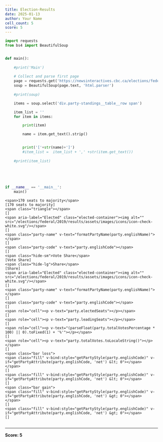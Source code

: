 ```yaml
---
title: Election-Results
date: 2025-01-13
author: Your Name
cell_count: 5
score: 5
---
```


```python
import requests
from bs4 import BeautifulSoup
```


```python

def main():
    
    #print('Main')
    
    # Collect and parse first page
    page = requests.get('https://newsinteractives.cbc.ca/elections/federal/2019/results/')
    soup = BeautifulSoup(page.text, 'html.parser')    
    
    #print(soup)    

    items = soup.select('div.party-standings__table__row span')

    item_list = ''
    for item in items:

        print(item)

        name = item.get_text().strip()

        
        print('['+str(name)+']')
        #item_list =  item_list + ',' +str(item.get_text())
    
    #print(item_list)
        

```


```python

        

```


```python
if __name__ == '__main__':
    main()


```

    <span>170 seats to majority</span>
    [170 seats to majority]
    <span class="triangle"></span>
    []
    <span aria-label="Elected" class="elected-container"><img alt="" src="/elections/federal/2019/results/assets/images/icons/icon-check-white.svg"/></span>
    []
    <span class="party-name" v-text="formatPartyName(party.englishName)"></span>
    []
    <span class="party-code" v-text="party.englishCode"></span>
    []
    <span class="hide-sm">Vote Share</span>
    [Vote Share]
    <span class="hide-lg">Share</span>
    [Share]
    <span aria-label="Elected" class="elected-container"><img alt="" src="/elections/federal/2019/results/assets/images/icons/icon-check-white.svg"/></span>
    []
    <span class="party-name" v-text="formatPartyName(party.englishName)"></span>
    []
    <span class="party-code" v-text="party.englishCode"></span>
    []
    <span role="cell"><p v-text="party.electedSeats"></p></span>
    []
    <span role="cell"><p v-text="party.leadingSeats"></p></span>
    []
    <span role="cell"><p v-text="(parseFloat(party.totalVotesPercentage * 100) || 0).toFixed(1) + '%'"></p></span>
    []
    <span role="cell"><p v-text="party.totalVotes.toLocaleString()"></p></span>
    []
    <span class="bar loss">
    <span class="fill" v-bind:style="getPartyStyle(party.englishCode)" v-if="getPartyAttribute(party.englishCode, 'net') &lt; 0"></span>
    </span>
    []
    <span class="fill" v-bind:style="getPartyStyle(party.englishCode)" v-if="getPartyAttribute(party.englishCode, 'net') &lt; 0"></span>
    []
    <span class="bar gain">
    <span class="fill" v-bind:style="getPartyStyle(party.englishCode)" v-if="getPartyAttribute(party.englishCode, 'net') &gt; 0"></span>
    </span>
    []
    <span class="fill" v-bind:style="getPartyStyle(party.englishCode)" v-if="getPartyAttribute(party.englishCode, 'net') &gt; 0"></span>
    []



```python

```


---
**Score: 5**
